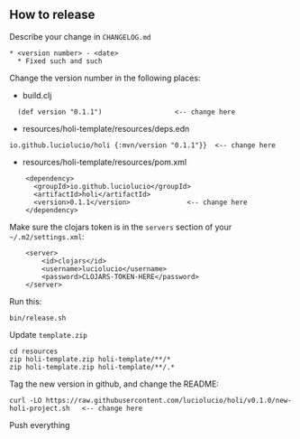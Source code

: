 ## How to release

Describe your change in `CHANGELOG.md`

```
* <version number> - <date>
  * Fixed such and such
```

Change the version number in the following places:

* build.clj
```
  (def version "0.1.1")                  <-- change here
```

* resources/holi-template/resources/deps.edn

```
io.github.luciolucio/holi {:mvn/version "0.1.1"}}  <-- change here
```

* resources/holi-template/resources/pom.xml

```
    <dependency>
      <groupId>io.github.luciolucio</groupId>
      <artifactId>holi</artifactId>
      <version>0.1.1</version>              <-- change here
    </dependency>
```

Make sure the clojars token is in the `servers` section of your `~/.m2/settings.xml`:

```
    <server>
        <id>clojars</id>
        <username>luciolucio</username>
        <password>CLOJARS-TOKEN-HERE</password>
    </server>
```

Run this:

```
bin/release.sh
```

Update `template.zip`

```
cd resources
zip holi-template.zip holi-template/**/*
zip holi-template.zip holi-template/**/.*
```

Tag the new version in github, and change the README:

```
curl -LO https://raw.githubusercontent.com/luciolucio/holi/v0.1.0/new-holi-project.sh   <-- change here
```

Push everything

